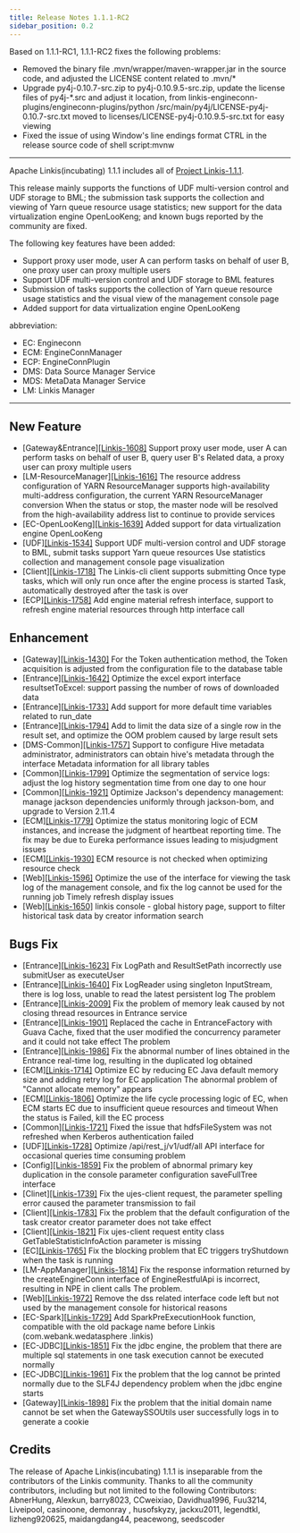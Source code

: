 ```yaml
---
title: Release Notes 1.1.1-RC2
sidebar_position: 0.2
---
```


Based on 1.1.1-RC1, 1.1.1-RC2 fixes the following problems:
- Removed the binary file .mvn/wrapper/maven-wrapper.jar in the source code, and adjusted the LICENSE content related to .mvn/*
- Upgrade py4j-0.10.7-src.zip to py4j-0.10.9.5-src.zip, update the license files of py4j-*.src and adjust it location, from linkis-engineconn-plugins/engineconn-plugins/python /src/main/py4j/LICENSE-py4j-0.10.7-src.txt moved to licenses/LICENSE-py4j-0.10.9.5-src.txt for easy viewing
- Fixed the issue of using Window's line endings format CTRL in the release source code of shell script:mvnw

-------

Apache Linkis(incubating) 1.1.1 includes all of [Project Linkis-1.1.1](https://github.com/apache/incubator-linkis/projects/18).


This release mainly supports the functions of UDF multi-version control and UDF storage to BML; the submission task supports the collection and viewing of Yarn queue resource usage statistics; new support for the data virtualization engine OpenLooKeng; and known bugs reported by the community are fixed.

The following key features have been added:
* Support proxy user mode, user A can perform tasks on behalf of user B, one proxy user can proxy multiple users
* Support UDF multi-version control and UDF storage to BML features
* Submission of tasks supports the collection of Yarn queue resource usage statistics and the visual view of the management console page
* Added support for data virtualization engine OpenLooKeng

abbreviation:
- EC: Engineconn
- ECM: EngineConnManager
- ECP: EngineConnPlugin
- DMS: Data Source Manager Service
- MDS: MetaData Manager Service
- LM: Linkis Manager

---

## New Feature

* \[Gateway&Entrance][[Linkis-1608]](https://github.com/apache/incubator-linkis/pull/1608) Support proxy user mode, user A can perform tasks on behalf of user B, query user B's Related data, a proxy user can proxy multiple users
* \[LM-ResourceManager][[Linkis-1616]](https://github.com/apache/incubator-linkis/pull/1616) The resource address configuration of YARN ResourceManager supports high-availability multi-address configuration, the current YARN ResourceManager conversion When the status or stop, the master node will be resolved from the high-availability address list to continue to provide services
* \[EC-OpenLooKeng][[Linkis-1639]](https://github.com/apache/incubator-linkis/issues/1639) Added support for data virtualization engine OpenLooKeng
* \[UDF][[Linkis-1534]](https://github.com/apache/incubator-linkis/pull/1534) Support UDF multi-version control and UDF storage to BML, submit tasks support Yarn queue resources Use statistics collection and management console page visualization
* \[Client][[Linkis-1718]](https://github.com/apache/incubator-linkis/issues/1718) The Linkis-cli client supports submitting Once type tasks, which will only run once after the engine process is started Task, automatically destroyed after the task is over
* \[ECP][[Linkis-1758]](https://github.com/apache/incubator-linkis/issues/1758) Add engine material refresh interface, support to refresh engine material resources through http interface call

## Enhancement

* \[Gateway][[Linkis-1430]](https://github.com/apache/incubator-linkis/issues/1430) For the Token authentication method, the Token acquisition is adjusted from the configuration file to the database table
* \[Entrance][[Linkis-1642]](https://github.com/apache/incubator-linkis/pull/1642) Optimize the excel export interface resultsetToExcel: support passing the number of rows of downloaded data
* \[Entrance][[Linkis-1733]](https://github.com/apache/incubator-linkis/pull/1733) Add support for more default time variables related to run_date
* \[Entrance][[Linkis-1794]](https://github.com/apache/incubator-linkis/pull/1794) Add to limit the data size of a single row in the result set, and optimize the OOM problem caused by large result sets
* \[DMS-Common][[Linkis-1757]](https://github.com/apache/incubator-linkis/issues/1757) Support to configure Hive metadata administrator, administrators can obtain hive's metadata through the interface Metadata information for all library tables
* \[Common][[Linkis-1799]](https://github.com/apache/incubator-linkis/pull/1799) Optimize the segmentation of service logs: adjust the log history segmentation time from one day to one hour
* \[Common][[Linkis-1921]](https://github.com/apache/incubator-linkis/pull/1921) Optimize Jackson's dependency management: manage jackson dependencies uniformly through jackson-bom, and upgrade to Version 2.11.4
* \[ECM][[Linkis-1779]](https://github.com/apache/incubator-linkis/issues/1779) Optimize the status monitoring logic of ECM instances, and increase the judgment of heartbeat reporting time. The fix may be due to Eureka performance issues leading to misjudgment issues
* \[ECM][[Linkis-1930]](https://github.com/apache/incubator-linkis/pull/1930) ECM resource is not checked when optimizing resource check
* \[Web][[Linkis-1596]](https://github.com/apache/incubator-linkis/issues/1596) Optimize the use of the interface for viewing the task log of the management console, and fix the log cannot be used for the running job Timely refresh display issues
* \[Web][[Linkis-1650]](https://github.com/apache/incubator-linkis/issues/1650) linkis console - global history page, support to filter historical task data by creator information search


## Bugs Fix

* \[Entrance][[Linkis-1623]](https://github.com/apache/incubator-linkis/issues/1623) Fix LogPath and ResultSetPath incorrectly use submitUser as executeUser
* \[Entrance][[Linkis-1640]](https://github.com/apache/incubator-linkis/issues/1640) Fix LogReader using singleton InputStream, there is log loss, unable to read the latest persistent log The problem
* \[Entrance][[Linkis-2009]](https://github.com/apache/incubator-linkis/issues/2009) Fix the problem of memory leak caused by not closing thread resources in Entrance service
* \[Entrance][[Linkis-1901]](https://github.com/apache/incubator-linkis/issues/1901) Replaced the cache in EntranceFactory with Guava Cache, fixed that the user modified the concurrency parameter and it could not take effect The problem
* \[Entrance][[Linkis-1986]](https://github.com/apache/incubator-linkis/issues/1986) Fix the abnormal number of lines obtained in the Entrance real-time log, resulting in the duplicated log obtained
* \[ECM][[Linkis-1714]](https://github.com/apache/incubator-linkis/pull/1714) Optimize EC by reducing EC Java default memory size and adding retry log for EC application The abnormal problem of "Cannot allocate memory" appears
* \[ECM][[Linkis-1806]](https://github.com/apache/incubator-linkis/pull/1806) Optimize the life cycle processing logic of EC, when ECM starts EC due to insufficient queue resources and timeout When the status is Failed, kill the EC process
* \[Common][[Linkis-1721]](https://github.com/apache/incubator-linkis/pull/1721) Fixed the issue that hdfsFileSystem was not refreshed when Kerberos authentication failed
* \[UDF][[Linkis-1728]](https://github.com/apache/incubator-linkis/pull/1728) Optimize /api/rest_j/v1/udf/all API interface for occasional queries time consuming problem
* \[Config][[Linkis-1859]](https://github.com/apache/incubator-linkis/issues/1859) Fix the problem of abnormal primary key duplication in the console parameter configuration saveFullTree interface
* \[Clinet][[Linkis-1739]](https://github.com/apache/incubator-linkis/pull/1739) Fix the ujes-client request, the parameter spelling error caused the parameter transmission to fail
* \[Client][[Linkis-1783]](https://github.com/apache/incubator-linkis/pull/1783) Fix the problem that the default configuration of the task creator creator parameter does not take effect
* \[Client][[Linkis-1821]](https://github.com/apache/incubator-linkis/pull/1821) Fix ujes-client request entity class GetTableStatisticInfoAction parameter is missing
* \[EC][[Linkis-1765]](https://github.com/apache/incubator-linkis/issues/1765) Fix the blocking problem that EC triggers tryShutdown when the task is running
* \[LM-AppManager][[Linkis-1814]](https://github.com/apache/incubator-linkis/pull/1814) Fix the response information returned by the createEngineConn interface of EngineRestfulApi is incorrect, resulting in NPE in client calls The problem.
* \[Web][[Linkis-1972]](https://github.com/apache/incubator-linkis/pull/1972) Remove the dss related interface code left but not used by the management console for historical reasons
* \[EC-Spark][[Linkis-1729]](https://github.com/apache/incubator-linkis/pull/1729) Add SparkPreExecutionHook function, compatible with the old package name before Linkis (com.webank.wedatasphere .linkis)
* \[EC-JDBC][[Linkis-1851]](https://github.com/apache/incubator-linkis/issues/1851) Fix the jdbc engine, the problem that there are multiple sql statements in one task execution cannot be executed normally
* \[EC-JDBC][[Linkis-1961]](https://github.com/apache/incubator-linkis/issues/1851) Fix the problem that the log cannot be printed normally due to the SLF4J dependency problem when the jdbc engine starts
* \[Gateway][[Linkis-1898]](https://github.com/apache/incubator-linkis/pull/1898) Fix the problem that the initial domain name cannot be set when the GatewaySSOUtils user successfully logs in to generate a cookie
  
## Credits 

The release of Apache Linkis(incubating) 1.1.1 is inseparable from the contributors of the Linkis community. Thanks to all the community contributors, including but not limited to the following Contributors: AbnerHung, Alexkun, barry8023, CCweixiao, Davidhua1996, Fuu3214, Liveipool, casinoone, demonray , husofskyzy, jackxu2011, legendtkl, lizheng920625, maidangdang44, peacewong, seedscoder
